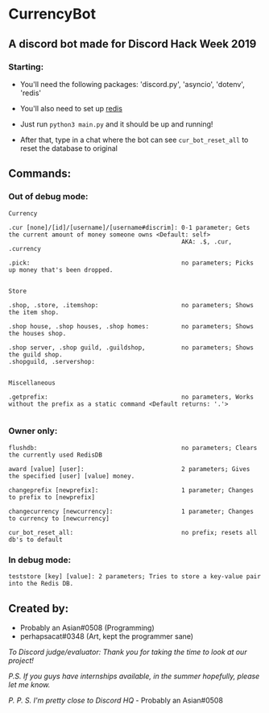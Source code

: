 # CurrencyBot

## A discord bot made for Discord Hack Week 2019

### Starting:
    
- You'll need the following packages: 'discord.py', 'asyncio', 'dotenv', 'redis'

- You'll also need to set up [redis](https://redis.io/download)

- Just run `python3 main.py` and it should be up and running!

- After that, type in a chat where the bot can see `cur_bot_reset_all` to reset the database to original
    
## Commands:

### Out of debug mode:
```
Currency

.cur [none]/[id]/[username]/[username#discrim]: 0-1 parameter; Gets the current amount of money someone owns <Default: self>
                                                AKA: .$, .cur, .currency
                                                
.pick:                                          no parameters; Picks up money that's been dropped.


Store

.shop, .store, .itemshop:                       no parameters; Shows the item shop.

.shop house, .shop houses, .shop homes:         no parameters; Shows the houses shop.

.shop server, .shop guild, .guildshop,          no parameters; Shows the guild shop.
.shopguild, .servershop:


Miscellaneous

.getprefix:                                     no parameters, Works without the prefix as a static command <Default returns: '.'>


```

### Owner only:
```
flushdb:                                        no parameters; Clears the currently used RedisDB

award [value] [user]:                           2 parameters; Gives the specified [user] [value] money.

changeprefix [newprefix]:                       1 parameter; Changes to prefix to [newprefix]

changecurrency [newcurrency]:                   1 parameter; Changes to currency to [newcurrency]

cur_bot_reset_all:                              no prefix; resets all db's to default
```

### In debug mode:

```
teststore [key] [value]: 2 parameters; Tries to store a key-value pair into the Redis DB.
```

## Created by:
- Probably an Asian#0508 (Programming)
- perhapsacat#0348 (Art, kept the programmer sane)


*To Discord judge/evaluator: Thank you for taking the time to look at our project!*

*P.S. If you guys have internships available, in the summer hopefully, please let me know.*

*P. P. S. I'm pretty close to Discord HQ* - Probably an Asian#0508
